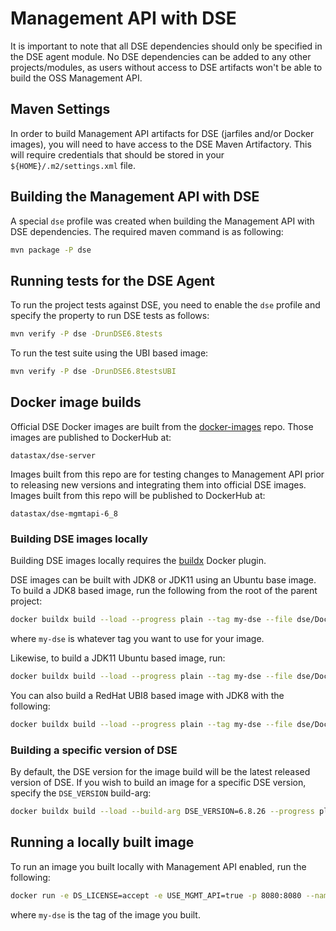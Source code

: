 # Management API with DSE

It is important to note that all DSE dependencies should only be specified in the DSE agent module. No DSE dependencies
can be added to any other projects/modules, as users without access to DSE artifacts won't be able to build the OSS Management API.

## Maven Settings

In order to build Management API artifacts for DSE (jarfiles and/or Docker images), you will need to have access to the DSE Maven
Artifactory. This will require credentials that should be stored in your `${HOME}/.m2/settings.xml` file.

## Building the Management API with DSE

A special `dse` profile was created when building the Management API with DSE dependencies. The required maven command is as following:

```sh
mvn package -P dse
```

## Running tests for the DSE Agent

To run the project tests against DSE, you need to enable the `dse` profile and specify the property to run DSE tests as follows:

```sh
mvn verify -P dse -DrunDSE6.8tests
```

To run the test suite using the UBI based image:

```sh
mvn verify -P dse -DrunDSE6.8testsUBI
```

## Docker image builds

Official DSE Docker images are built from the [docker-images](https://github.com/riptano/docker-images) repo. Those images are published
to DockerHub at:

    datastax/dse-server

Images built from this repo are for testing changes to Management API prior to releasing new versions and integrating them into
official DSE images. Images built from this repo will be published to DockerHub at:

    datastax/dse-mgmtapi-6_8

### Building DSE images locally

Building DSE images locally requires the [buildx](https://docs.docker.com/build/buildx/install/) Docker plugin.

DSE images can be built with JDK8 or JDK11 using an Ubuntu base image. To build a JDK8 based image, run the following from the root of the parent project:

```sh
docker buildx build --load --progress plain --tag my-dse --file dse/Dockerfile-dse6.8.jdk8 --target dse --platform linux/amd64 .
```

where `my-dse` is whatever tag you want to use for your image.

Likewise, to build a JDK11 Ubuntu based image, run:

```sh
docker buildx build --load --progress plain --tag my-dse --file dse/Dockerfile-dse6.8.jdk11 --target dse --platform linux/amd64 .
```

You can also build a RedHat UBI8 based image with JDK8 with the following:

```sh
docker buildx build --load --progress plain --tag my-dse --file dse/Dockerfile-dse6.8.ubi8 --target dse --platform linux/amd64 .
```


### Building a specific version of DSE

By default, the DSE version for the image build will be the latest released version of DSE. If you wish to build an image for a
specific DSE version, specify the `DSE_VERSION` build-arg:

```sh
docker buildx build --load --build-arg DSE_VERSION=6.8.26 --progress plain --tag my-dse --file dse/Dockerfile-dse6.8.jdk11 --target dse --platform linux/amd64 .
```

## Running a locally built image

To run an image you built locally with Management API enabled, run the following:

```sh
docker run -e DS_LICENSE=accept -e USE_MGMT_API=true -p 8080:8080 --name dse my-dse
```

where `my-dse` is the tag of the image you built.